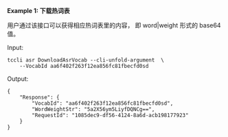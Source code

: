 **Example 1: 下载热词表**

用户通过该接口可以获得相应热词表里的内容， 即 word|weight 形式的 base64 值。

Input: 

```
tccli asr DownloadAsrVocab --cli-unfold-argument  \
    --VocabId aa6f402f263f12ea856fc81fbecfd0sd
```

Output: 
```
{
    "Response": {
        "VocabId": "aa6f402f263f12ea856fc81fbecfd0sd",
        "WordWeightStr": "5a2X56ym5LiyfDQNCg==",
        "RequestId": "1085dec9-df56-4124-8a6d-acb198177923"
    }
}
```

